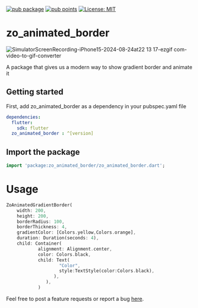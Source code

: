 [![pub package](https://img.shields.io/pub/v/zo_animated_border.svg)](https://pub.dev/packages/zo_animated_border)
[![pub points](https://img.shields.io/pub/points/zo_animated_border?color=2E8B57&label=pub%20points)](https://pub.dev/packages/zo_animated_border)
[![License: MIT](https://img.shields.io/badge/license-MIT-purple.svg)](https://opensource.org/licenses/MIT)

# zo_animated_border

![SimulatorScreenRecording-iPhone15-2024-08-24at22 13 17-ezgif com-video-to-gif-converter](https://github.com/user-attachments/assets/b662b146-addf-46f0-b003-4a51249e7193)

A package that gives us a modern way to show gradient border and animate it

## Getting started

First, add zo_animated_border as a dependency in your pubspec.yaml file

```yaml
dependencies:
  flutter:
    sdk: flutter
  zo_animated_border : ^[version]
```

## Import the package

```dart
import 'package:zo_animated_border/zo_animated_border.dart';
```

# Usage

```dart
ZoAnimatedGradientBorder(
    width: 200,
    height: 200,
    borderRadius: 100,
    borderThickness: 4,
    gradientColor: [Colors.yellow,Colors.orange],
    duration: Duration(seconds: 4),
    child: Container(
            alignment: Alignment.center,
            color: Colors.black,
            child: Text(
                    "Color",
                    style:TextStyle(color:Colors.black),
                  ),
               ),
            )
```

Feel free to post a feature requests or report a bug [here](https://github.com/Oauth-Celestial/zo_animated_border/issues).
